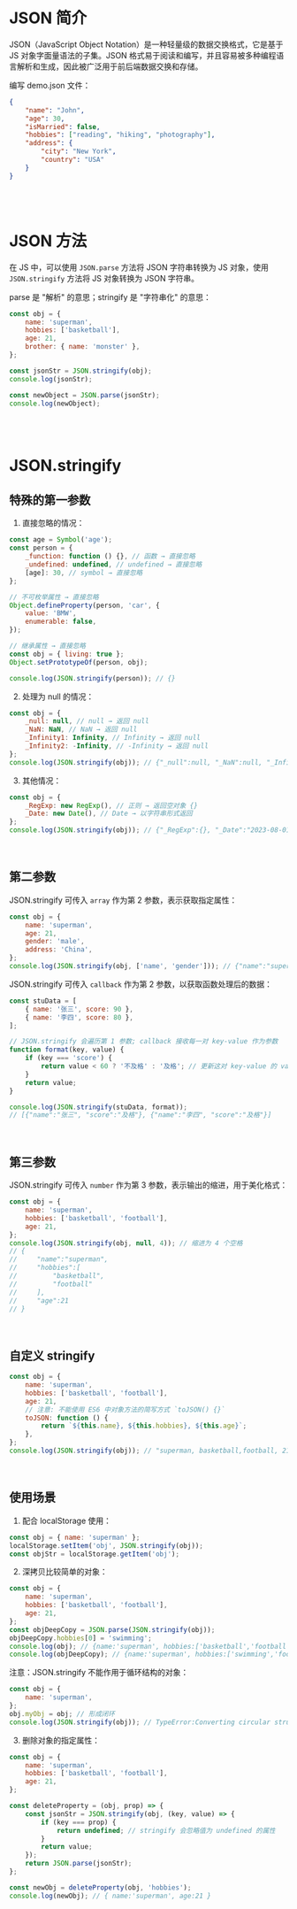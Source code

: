 # JSON 简介

JSON（JavaScript Object Notation）是一种轻量级的数据交换格式，它是基于 JS 对象字面量语法的子集。JSON 格式易于阅读和编写，并且容易被多种编程语言解析和生成，因此被广泛用于前后端数据交换和存储。

编写 demo.json 文件：

```json
{
    "name": "John",
    "age": 30,
    "isMarried": false,
    "hobbies": ["reading", "hiking", "photography"],
    "address": {
        "city": "New York",
        "country": "USA"
    }
}
```

<br><br>

# JSON 方法

在 JS 中，可以使用 `JSON.parse` 方法将 JSON 字符串转换为 JS 对象，使用 `JSON.stringify` 方法将 JS 对象转换为 JSON 字符串。

parse 是 "解析" 的意思；stringify 是 "字符串化" 的意思：

```js
const obj = {
    name: 'superman',
    hobbies: ['basketball'],
    age: 21,
    brother: { name: 'monster' },
};

const jsonStr = JSON.stringify(obj);
console.log(jsonStr);

const newObject = JSON.parse(jsonStr);
console.log(newObject);
```

<br><br>

# JSON.stringify

## 特殊的第一参数

1.  直接忽略的情况：

```js
const age = Symbol('age');
const person = {
    _function: function () {}, // 函数 → 直接忽略
    _undefined: undefined, // undefined → 直接忽略
    [age]: 30, // symbol → 直接忽略
};

// 不可枚举属性 → 直接忽略
Object.defineProperty(person, 'car', {
    value: 'BMW',
    enumerable: false,
});

// 继承属性 → 直接忽略
const obj = { living: true };
Object.setPrototypeOf(person, obj);

console.log(JSON.stringify(person)); // {}
```

2.  处理为 null 的情况：

```js
const obj = {
    _null: null, // null → 返回 null
    _NaN: NaN, // NaN → 返回 null
    _Infinity1: Infinity, // Infinity → 返回 null
    _Infinity2: -Infinity, // -Infinity → 返回 null
};
console.log(JSON.stringify(obj)); // {"_null":null, "_NaN":null, "_Infinity1":null, "_Infinity2":null}
```

3.  其他情况：

```js
const obj = {
    _RegExp: new RegExp(), // 正则 → 返回空对象 {}
    _Date: new Date(), // Date → 以字符串形式返回
};
console.log(JSON.stringify(obj)); // {"_RegExp":{}, "_Date":"2023-08-01T03:10:18.011Z"}
```

<br>

## 第二参数

JSON.stringify 可传入 `array` 作为第 2 参数，表示获取指定属性：

```js
const obj = {
    name: 'superman',
    age: 21,
    gender: 'male',
    address: 'China',
};
console.log(JSON.stringify(obj, ['name', 'gender'])); // {"name":"superman", "gender":"male"}
```

JSON.stringify 可传入 `callback` 作为第 2 参数，以获取函数处理后的数据：

```js
const stuData = [
    { name: '张三', score: 90 },
    { name: '李四', score: 80 },
];

// JSON.stringify 会遍历第 1 参数; callback 接收每一对 key-value 作为参数
function format(key, value) {
    if (key === 'score') {
        return value < 60 ? '不及格' : '及格'; // 更新这对 key-value 的 value
    }
    return value;
}

console.log(JSON.stringify(stuData, format));
// [{"name":"张三", "score":"及格"}, {"name":"李四", "score":"及格"}]
```

<br>

## 第三参数

JSON.stringify 可传入 `number` 作为第 3 参数，表示输出的缩进，用于美化格式：

```js
const obj = {
    name: 'superman',
    hobbies: ['basketball', 'football'],
    age: 21,
};
console.log(JSON.stringify(obj, null, 4)); // 缩进为 4 个空格
// {
//     "name":"superman",
//     "hobbies":[
//         "basketball",
//         "football"
//     ],
//     "age":21
// }
```

<br>

## 自定义 stringify

```js
const obj = {
    name: 'superman',
    hobbies: ['basketball', 'football'],
    age: 21,
    // 注意: 不能使用 ES6 中对象方法的简写方式 `toJSON() {}`
    toJSON: function () {
        return `${this.name}, ${this.hobbies}, ${this.age}`;
    },
};
console.log(JSON.stringify(obj)); // "superman, basketball,football, 21"
```

<br>

## 使用场景

1.  配合 localStorage 使用：

```js
const obj = { name: 'superman' };
localStorage.setItem('obj', JSON.stringify(obj));
const objStr = localStorage.getItem('obj');
```

2.  深拷贝比较简单的对象：

```js
const obj = {
    name: 'superman',
    hobbies: ['basketball', 'football'],
    age: 21,
};
const objDeepCopy = JSON.parse(JSON.stringify(obj));
objDeepCopy.hobbies[0] = 'swimming';
console.log(obj); // {name:'superman', hobbies:['basketball','football'], age:21}
console.log(objDeepCopy); // {name:'superman', hobbies:['swimming','football'], age:21}
```

注意：JSON.stringify 不能作用于循环结构的对象：

```js
const obj = {
    name: 'superman',
};
obj.myObj = obj; // 形成闭环
console.log(JSON.stringify(obj)); // TypeError:Converting circular structure to JSON
```

3.  删除对象的指定属性：

```js
const obj = {
    name: 'superman',
    hobbies: ['basketball', 'football'],
    age: 21,
};

const deleteProperty = (obj, prop) => {
    const jsonStr = JSON.stringify(obj, (key, value) => {
        if (key === prop) {
            return undefined; // stringify 会忽略值为 undefined 的属性
        }
        return value;
    });
    return JSON.parse(jsonStr);
};

const newObj = deleteProperty(obj, 'hobbies');
console.log(newObj); // { name:'superman', age:21 }
```

<br>
